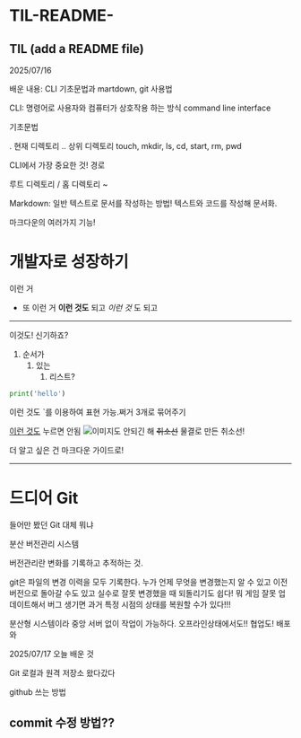 # TIL-README-
TIL (add a README file)
---
2025/07/16

배운 내용:
CLI 기초문법과  martdown, git 사용법

CLI: 명령어로 사용자와 컴퓨터가 상호작용 하는 방식 command line interface

기초문법

. 현재 디렉토리
.. 상위 디렉토리
touch, mkdir, ls, cd, start, rm, pwd


CLI에서 가장 중요한 것! 경로

루트 디렉토리 / 
홈 디렉토리 ~


Markdown: 일반 텍스트로 문서를 작성하는 방법! 텍스트와 코드를 작성해 문서화.

마크다운의 여러가지 기능!

# 개발자로 성장하기
이런 거 
- 또 이런 거
**이런 것도** 되고
*이런 것* 도 되고 
---
이것도! 신기하죠?

1. 순서가
   1. 있는
        1. 리스트?

```python
print('hello')
```
이런 것도 `를 이용하여 표현 가능.쩌거 3개로 묶어주기

[이런 것도](ㅋ)
누르면 안됨
![이미지도](ㅋ) 안되긴 해
~~취소선~~
물결로 만든 취소선!

더 알고 싶은 건 마크다운 가이드로!


---
# 드디어 Git
들어만 봤던 Git 대체 뭐냐

분산 버전관리 시스템

버전관리란 변화를 기록하고 추적하는 것.

git은 파일의 변경 이력을 모두 기록한다. 누가 언제 무엇을 변경했는지 알 수 있고 이전 버전으로 돌아갈 수도 있고 실수로 잘못 변경했을 때 되돌리기도 쉽다! 뭐 게임 잘못 업데이트해서 버그 생기면 과거 특정 시점의 상태를 복원할 수가 있다!!!

분산형 시스템이라 중앙 서버 없이 작업이 가능하다. 오프라인상태에서도!!
협업도!
배포와

2025/07/17
오늘 배운 것

Git 로컬과 원격 저장소 왔다갔다 

github 쓰는 방법

commit 수정 방법??
---


